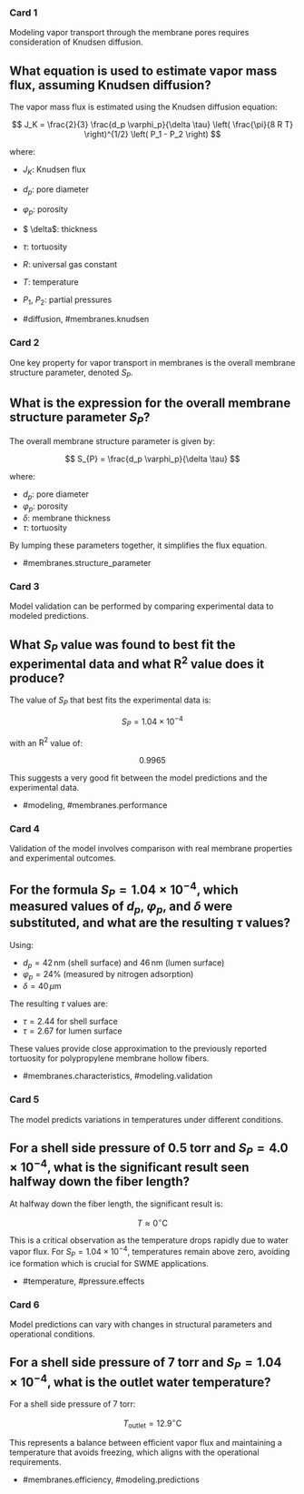 ### Card 1

Modeling vapor transport through the membrane pores requires consideration of Knudsen diffusion. 

## What equation is used to estimate vapor mass flux, assuming Knudsen diffusion?

The vapor mass flux is estimated using the Knudsen diffusion equation:

$$
J_K = \frac{2}{3} \frac{d_p \varphi_p}{\delta \tau} \left( \frac{\pi}{8 R T} \right)^{1/2} \left( P_1 - P_2 \right)
$$

where:
- $J_K$: Knudsen flux
- $d_p$: pore diameter
- $\varphi_p$: porosity
- $ \delta$: thickness
- $\tau$: tortuosity
- $R$: universal gas constant
- $T$: temperature
- $P_1$, $P_2$: partial pressures
  
- #diffusion, #membranes.knudsen

### Card 2

One key property for vapor transport in membranes is the overall membrane structure parameter, denoted $S_{P}$.

## What is the expression for the overall membrane structure parameter $S_{P}$?

The overall membrane structure parameter is given by:

$$
S_{P} = \frac{d_p \varphi_p}{\delta \tau}
$$

where:
- $d_p$: pore diameter
- $\varphi_p$: porosity
- $\delta$: membrane thickness
- $\tau$: tortuosity

By lumping these parameters together, it simplifies the flux equation.

- #membranes.structure_parameter

### Card 3

Model validation can be performed by comparing experimental data to modeled predictions.

## What $S_{P}$ value was found to best fit the experimental data and what $\mathrm{R}^{2}$ value does it produce?

The value of $S_{P}$ that best fits the experimental data is:

$$
S_{P} = 1.04 \times 10^{-4}
$$

with an $\mathrm{R}^2$ value of:

$$
0.9965
$$

This suggests a very good fit between the model predictions and the experimental data.

- #modeling, #membranes.performance

### Card 4

Validation of the model involves comparison with real membrane properties and experimental outcomes.

## For the formula $S_{P} = 1.04 \times 10^{-4}$, which measured values of $d_p$, $\varphi_p$, and $\delta$ were substituted, and what are the resulting $\tau$ values?

Using:
- $d_p = 42 \, \mathrm{nm}$ (shell surface) and $46 \, \mathrm{nm}$ (lumen surface)
- $\varphi_p = 24\%$ (measured by nitrogen adsorption)
- $\delta = 40 \, \mu \mathrm{m}$ 

The resulting $\tau$ values are:
- $\tau = 2.44$ for shell surface
- $\tau = 2.67$ for lumen surface

These values provide close approximation to the previously reported tortuosity for polypropylene membrane hollow fibers.

- #membranes.characteristics, #modeling.validation

### Card 5

The model predicts variations in temperatures under different conditions.

## For a shell side pressure of 0.5 torr and $S_{P}=4.0 \times 10^{-4}$, what is the significant result seen halfway down the fiber length?

At halfway down the fiber length, the significant result is:

$$
T \approx 0^{\circ} \mathrm{C}
$$

This is a critical observation as the temperature drops rapidly due to water vapor flux. For $S_{P}=1.04 \times 10^{-4}$, temperatures remain above zero, avoiding ice formation which is crucial for SWME applications.

- #temperature, #pressure.effects

### Card 6

Model predictions can vary with changes in structural parameters and operational conditions.

## For a shell side pressure of 7 torr and $S_{P}=1.04 \times 10^{-4}$, what is the outlet water temperature?

For a shell side pressure of 7 torr:

$$
T_{\text{outlet}} = 12.9^{\circ} \mathrm{C}
$$

This represents a balance between efficient vapor flux and maintaining a temperature that avoids freezing, which aligns with the operational requirements.

- #membranes.efficiency, #modeling.predictions